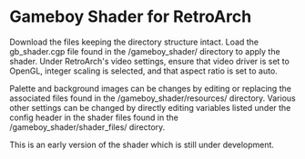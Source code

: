 Gameboy Shader for RetroArch
=======
Download the files keeping the directory structure intact. Load the gb_shader.cgp file found in the /gameboy_shader/
directory to apply the shader. Under RetroArch's video settings, ensure that video driver is set to OpenGL, integer
scaling is selected, and that aspect ratio is set to auto.

Palette and background images can be changes by editing or replacing the associated files found in the 
/gameboy_shader/resources/ directory. Various other settings can be changed by directly editing variables listed under
the config header in the shader files found in the /gameboy_shader/shader_files/ directory.

This is an early version of the shader which is still under development.
